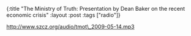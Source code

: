 {:title "The Ministry of Truth: Presentation by Dean Baker on the recent economic crisis"
:layout :post
:tags  ["radio"]}

<http://www.szcz.org/audio/tmot\_2009-05-14.mp3>

